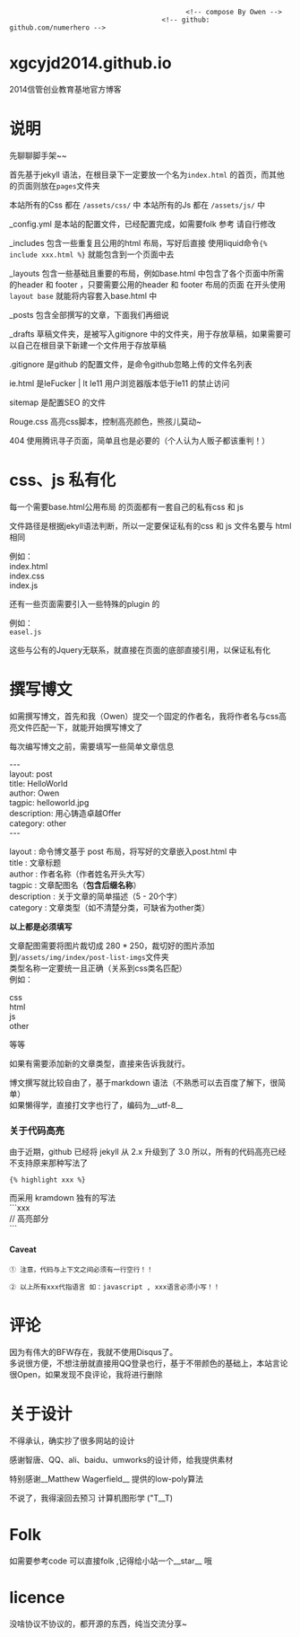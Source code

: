 ﻿												<!-- compose By Owen -->
										  <!-- github: github.com/numerhero -->
# xgcyjd2014.github.io

2014信管创业教育基地官方博客

# 说明

先聊聊脚手架~~

首先基于jekyll 语法，在根目录下一定要放一个名为`index.html` 的首页，而其他的页面则放在`pages`文件夹

本站所有的Css 都在 `/assets/css/` 中
本站所有的Js  都在 `/assets/js/`  中

_config.yml 是本站的配置文件，已经配置完成，如需要folk 参考 请自行修改

_includes   包含一些重复且公用的html 布局，写好后直接 使用liquid命令`{% include xxx.html %}` 就能包含到一个页面中去

_layouts    包含一些基础且重要的布局，例如base.html 中包含了各个页面中所需的header 和 footer ，只要需要公用的header 和 footer 布局的页面 在开头使用`layout base` 就能将内容套入base.html 中

_posts      包含全部撰写的文章，下面我们再细说

_drafts     草稿文件夹，是被写入gitignore 中的文件夹，用于存放草稿，如果需要可以自己在根目录下新建一个文件用于存放草稿

.gitignore  是github 的配置文件，是命令github忽略上传的文件名列表

ie.html     是IeFucker |  lt Ie11 用户浏览器版本低于Ie11 的禁止访问

sitemap     是配置SEO 的文件

Rouge.css   高亮css脚本，控制高亮颜色，熊孩儿莫动~

404         使用腾讯寻子页面，简单且也是必要的（个人认为人贩子都该重判！）

# css、js 私有化

每一个需要base.html公用布局 的页面都有一套自己的私有css 和 js<br/>

文件路径是根据jekyll语法判断，所以一定要保证私有的css 和 js 文件名要与 html 相同

例如：<br/>
index.html<br/>
index.css<br/>
index.js<br/>

还有一些页面需要引入一些特殊的plugin 的<br/>

例如：<br/>
`easel.js`

这些与公有的Jquery无联系，就直接在页面的底部直接引用，以保证私有化 

# 撰写博文

如需撰写博文，首先和我（Owen）提交一个固定的作者名，我将作者名与css高亮文件匹配一下，就能开始撰写博文了

每次编写博文之前，需要填写一些简单文章信息

---<br/>
layout: post <br/>
title: HelloWorld <br/>
author: Owen <br/>
tagpic: helloworld.jpg <br/>
description: 用心铸造卓越Offer <br/>
category: other <br/>
---<br/>


layout      : 命令博文基于 post 布局，将写好的文章嵌入post.html 中<br/>
title       : 文章标题<br/>
author      : 作者名称（作者姓名开头大写）<br/>
tagpic      : 文章配图名（__包含后缀名称__）<br/>
description : 关于文章的简单描述（5 - 20个字）<br/>
category    : 文章类型（如不清楚分类，可缺省为other类）<br/>

__以上都是必须填写__

文章配图需要将图片裁切成 280 * 250，裁切好的图片添加到`/assets/img/index/post-list-imgs`文件夹<br/>
类型名称一定要统一且正确（关系到css类名匹配）<br/>
例如：

css<br/>
html<br/>
js<br/>
other<br/>

等等

如果有需要添加新的文章类型，直接来告诉我就行。

博文撰写就比较自由了，基于markdown 语法（不熟悉可以去百度了解下，很简单）<br/>
如果懒得学，直接打文字也行了，编码为__utf-8__

### 关于代码高亮

由于近期，github 已经将 jekyll 从 2.x 升级到了 3.0
所以，所有的代码高亮已经不支持原来那种写法了

`{% highlight xxx %}`

而采用 kramdown 独有的写法<br>
\`\`\`xxx<br>
    // 高亮部分   
\`\`\`
#### Caveat 

`① 注意，代码与上下文之间必须有一行空行！！`

`② 以上所有xxx代指语言 如：javascript , xxx语言必须小写！！`


# 评论

因为有伟大的BFW存在，我就不使用Disqus了。<br/>
多说很方便，不想注册就直接用QQ登录也行，基于不带颜色的基础上，本站言论很Open，如果发现不良评论，我将进行删除 

# 关于设计

不得承认，确实抄了很多网站的设计

感谢智唐、QQ、ali、baidu、umworks的设计师，给我提供素材

特别感谢__Matthew Wagerfield__ 提供的low-poly算法

不说了，我得滚回去预习 计算机图形学 ("T__T) 

# Folk

如需要参考code 可以直接folk ,记得给小站一个__star__ 哦

# licence

没啥协议不协议的，都开源的东西，纯当交流分享~